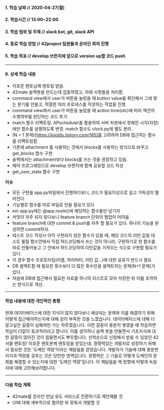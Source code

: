 #### 1. 학습 날짜 // 2020-04-27(월)

#### 2. 학습시간 // 13:00~22:00

#### 3. 학습 범위 및 주제 // slack bot, git, slack API

#### 4. 동료 학습 방법 // 42project 팀원들과 온라인 회의 진행

#### 5. 학습 목표 // develop 브런치에 앞으로 version up할 코드 push

---

#### 6. 상세 학습 내용

- 이호준 멘토님께 멘토링 받음.
- 42mate 슬랙봇을 만드는데 집중하였고, 아래 사항들을 처리함.
- command view에서 user가 버튼을 눌렀을 때 button value를 확인해서 그에 맞는 분기를 만들고, 적절한 처리 프로세스를 작성하는 작업을 진행.
- command view에서 user가 버튼을 눌렀을 때 action time(utc)에 따라 액션의 수행여부를 판단하는 코드 추가.
- match 함수 리팩토링. APscheduler를 활용하여 서버 차원에서 정해진 시각(자정)에만 함수를 실행하도록 변경. match 함수도 clock.py에 별도 분리.
- (N + 1 문제)[https://jojoldu.tistory.com/165]를 고려하여 DB에 접근하는 함수를 리팩토링함.
- 기존에 attachment 를 사용하는 것에서 blocks를 사용하는 방식으로 바꾸고 get_blocks 함수 구현
- 슬랙에서는 attachment보다 blocks를 쓰는 것을 권장하고 있음.
- 페어 프로그래밍으로 develop 브랜치에 함께 공유할 코드 작성
- get_user_state 함수 구현

**이슈**

- 모든 구현을 app.py파일에서 진행하다보니, 코드가 필요이상으로 길고 가독성이 떨어진다.
- 기능별로 함수를 따로 파일로 만들 필요가 있다
- ex) app.py에는 @app.route()에 해당하는 함수들만 남기자
- 커밋이 자주 되지 않다보니 feature branch 단위의 협업이 어려움
- feature branch에 대한 commit & push를 자주 할 필요가 있다. 하나의 기능을 완성하면 commit하자.
- 테스트 코드 작성시 아직 구현되지 않은 함수가 있을 때, 해당 코드의 리턴 값을 테스트 돌릴 함수안에서 직접 하드코딩해서 쓰는 것이 아니라, 구현하기로 한 함수를 따로 만들어놓고 그 안에서 하드코딩하여 리턴값을 가져오는 식으로 구현할 필요가 있다.
- 이 경우 함수 프로토타입(이름, 파라미터, 리턴 값...)에 대한 공유가 반드시 필요
- DB 셀렉트할 때 필요한 횟수보다 더 많은 횟수만큼 셀렉트하는 문제(N+1 문제)가 있다.
- 처음에 DB에 접근해서 필요한 자료를 하나의 리스트로 모아 저장한 뒤 이를 조작하는 방식으로 개선.

---

#### 학습 내용에 대한 개인적인 총평

현재 데이터베이스에 대한 지식이 많지 않다보니 예상되는 문제와 이를 해결하기 위해 어떻게 접근해야하는지에 대해 감이 부족한 것을 느꼈습니다.
데이터베이스에 대해 더 알고싶은 갈증이 심해져만 가는 하루였습니다.
이런 갈증이 충분히 쌓였을 때 학습하면 학습이 더없이 효과적이라고 합니다. 이를 생각하니 슬랙 봇을 만들면서 기초지식에 대한 갈증이 많아진 것이 힘들면서도 뿌듯합니다.
선착순으로 신청해서 받을 수 있었던 42서울 멘토링! 이호준 멘토분께 멘토링을 받았는데, 경쟁력있는 개발자로 성장하기 위해서 필요한 것은 '도메인 역량'이라는 깨달음을 얻었습니다. 개발자가 기술에 대해 충분한 지식과 역량을 갖추는 것은 당연한 영역입니다. 경쟁력은 그 기술로 어떻게 도메인의 문제를 해결할 수 있는지에 대한 '도메인 역량'입니다. 이 깨달음을 제 방향에 어떻게 녹일지에 대해 고민해보려합니다.

---

#### 다음 학습 계획

- 42mate를 온라인 만남 유도 서비스로 전환하기로 제안해볼 것
- UI에 대해 세부적으로 협의한 뒤 맞춰서 개발할 것
